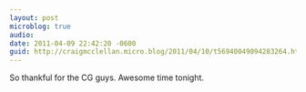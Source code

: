 ```yaml
---
layout: post
microblog: true
audio: 
date: 2011-04-09 22:42:20 -0600
guid: http://craigmcclellan.micro.blog/2011/04/10/t56940049094283264.html
---
```

So thankful for the CG guys. Awesome time tonight.
